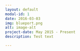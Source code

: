 ```yaml
---
layout: default
modal-id: 1
date: 2016-03-03
img: blueport.png
alt: image-alt
project-date: May 2015 - Present
description: Test text

---
```

